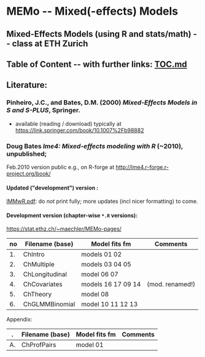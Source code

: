 # MEMo -- Mixed(-effects) Models
## Mixed-Effects Models (using R and stats/math) -- class at ETH Zurich

## Table of Content -- with further links: [__TOC.md__](TOC.md)

## Literature:

### Pinheiro, J.C., and Bates, D.M. (2000) *Mixed-Effects Models in S and S-PLUS*, Springer.
- available (reading / download) typically at https://link.springer.com/book/10.1007%2Fb98882

### Doug Bates *lme4: Mixed-effects modeling with R* (~2010), unpublished;
 Feb.2010 version public e.g., on R-forge at http://lme4.r-forge.r-project.org/book/
#### Updated ("development") version :
 [lMMwR.pdf](https://stat.ethz.ch/~maechler/MEMo-pages/lMMwR.pdf): do
 *not* print fully; more updates (incl nicer formatting) to come.

#### Development version (chapter-wise `*.R` versions):

https://stat.ethz.ch/~maechler/MEMo-pages/
<!-- MM update: (cd  ~/Vorl/MEMo/lMMwR-devel/ ; ./0-do-web ==> ~/www/MEMo-pages/
 synchronize the scheme below w/
 ~/Vorl/MEMo/lMMwR-devel/lMMwR.Rnw
 --------------------------------- -->

no | Filename (base) | Model fits fm<n> | Comments
---| --------------- | ---------------- | --------
1. | ChIntro         | models 01 02     |
2. | ChMultiple      | models 03 04 05  |
3. | ChLongitudinal  | model  06 07     |
4. | ChCovariates    | models 16 17 09 14| (mod. renamed!)
5. | ChTheory        | model  08        |
6. | ChGLMMBinomial  | model  10 11 12 13|

Appendix:

.  | Filename (base) | Model fits fm<n> | Comments
---| --------------- | ---------------- | --------
A. | ChProfPairs     | model 01         |




